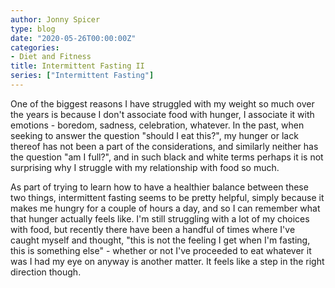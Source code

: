 ```yaml
---
author: Jonny Spicer
type: blog
date: "2020-05-26T00:00:00Z"
categories:
- Diet and Fitness
title: Intermittent Fasting II
series: ["Intermittent Fasting"]
---
```

One of the biggest reasons I have struggled with my weight so much over the years is because I don't associate food with hunger, I associate it with emotions - boredom, sadness, celebration, whatever. In
the past, when seeking to answer the question "should I eat this?", my hunger or lack thereof has not been a part of the considerations, and similarly neither has the question "am I full?", and in such black
and white terms perhaps it is not surprising why I struggle with my relationship with food so much.

As part of trying to learn how to have a healthier balance between these two things, intermittent fasting seems to be pretty helpful, simply because it makes me hungry for a couple of hours a day, and so I
can remember what that hunger actually feels like. I'm still struggling with a lot of my choices with food, but recently there have been a handful of times where I've caught myself and thought, "this is not
the feeling I get when I'm fasting, this is something else" - whether or not I've proceeded to eat whatever it was I had my eye on anyway is another matter. It feels like a step in the right direction though.
